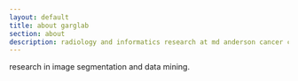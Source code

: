 ```yaml
---
layout: default
title: about garglab
section: about
description: radiology and informatics research at md anderson cancer center 
---
```


research in image segmentation and data mining.







